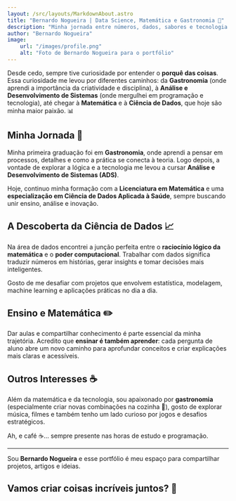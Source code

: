 ```yaml
---
layout: /src/layouts/MarkdownAbout.astro
title: "Bernardo Nogueira | Data Science, Matemática e Gastronomia 🚀"
description: "Minha jornada entre números, dados, sabores e tecnologia. Aqui compartilho experiências, aprendizados e projetos que unem ciência, ensino e criatividade."
author: "Bernardo Nogueira"
image:
    url: "/images/profile.png"
    alt: "Foto de Bernardo Nogueira para o portfólio"
---
```


Desde cedo, sempre tive curiosidade por entender o **porquê das coisas**. Essa curiosidade me levou por diferentes caminhos: da **Gastronomia** (onde aprendi a importância da criatividade e disciplina), à **Análise e Desenvolvimento de Sistemas** (onde mergulhei em programação e tecnologia), até chegar à **Matemática** e à **Ciência de Dados**, que hoje são minha maior paixão. 📊

## Minha Jornada 🚀

Minha primeira graduação foi em **Gastronomia**, onde aprendi a pensar em processos, detalhes e como a prática se conecta à teoria. Logo depois, a vontade de explorar a lógica e a tecnologia me levou a cursar **Análise e Desenvolvimento de Sistemas (ADS)**.

Hoje, continuo minha formação com a **Licenciatura em Matemática** e uma **especialização em Ciência de Dados Aplicada à Saúde**, sempre buscando unir ensino, análise e inovação.

## A Descoberta da Ciência de Dados 📈

Na área de dados encontrei a junção perfeita entre o **raciocínio lógico da matemática** e o **poder computacional**. Trabalhar com dados significa traduzir números em histórias, gerar insights e tomar decisões mais inteligentes.

Gosto de me desafiar com projetos que envolvem estatística, modelagem, machine learning e aplicações práticas no dia a dia.

## Ensino e Matemática ✏️

Dar aulas e compartilhar conhecimento é parte essencial da minha trajetória. Acredito que **ensinar é também aprender**: cada pergunta de aluno abre um novo caminho para aprofundar conceitos e criar explicações mais claras e acessíveis.

## Outros Interesses ☕

Além da matemática e da tecnologia, sou apaixonado por **gastronomia** (especialmente criar novas combinações na cozinha 🍲), gosto de explorar música, filmes e também tenho um lado curioso por jogos e desafios estratégicos.

Ah, e café ☕… sempre presente nas horas de estudo e programação.

---

Sou **Bernardo Nogueira** e esse portfólio é meu espaço para compartilhar projetos, artigos e ideias.

## Vamos criar coisas incríveis juntos? 🚀
